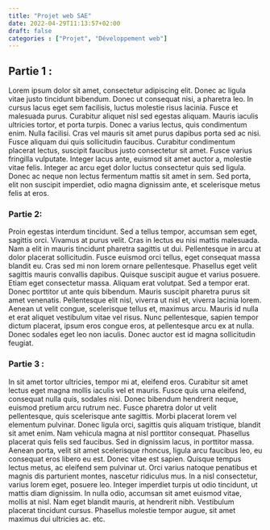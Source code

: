 ```yaml
---
title: "Projet web SAE"
date: 2022-04-29T11:13:57+02:00
draft: false
categories : ["Projet", "Développement web"]
---
```

## Partie 1 : 
Lorem ipsum dolor sit amet, consectetur adipiscing elit. Donec ac ligula vitae justo tincidunt
bibendum. Donec ut consequat nisi, a pharetra leo. In cursus lacus eget sem facilisis, luctus
molestie risus lacinia. Fusce et malesuada purus. Curabitur aliquet nisl sed egestas aliquam.
Mauris iaculis ultricies tortor, et porta turpis. Donec a varius lectus, quis condimentum enim.
Nulla facilisi. Cras vel mauris sit amet purus dapibus porta sed ac nisi. Fusce aliquam dui
quis sollicitudin faucibus. Curabitur condimentum placerat lectus, suscipit faucibus justo
consectetur sit amet. Fusce varius fringilla vulputate. Integer lacus ante, euismod sit amet
auctor a, molestie vitae felis. Integer ac arcu eget dolor luctus consectetur quis sed ligula.
Donec ac neque non lectus fermentum mattis sit amet in sem. Sed porta, elit non suscipit
imperdiet, odio magna dignissim ante, et scelerisque metus felis at eros.
### Partie 2:  
Proin egestas interdum tincidunt. Sed a tellus tempor, accumsan sem eget, sagittis orci.
Vivamus at purus velit. Cras in lectus eu nisi mattis malesuada. Nam a elit in mauris tincidunt
pharetra sagittis ut dui. Pellentesque in arcu at dolor placerat sollicitudin. Fusce euismod
orci tellus, eget consequat massa blandit eu. Cras sed mi non lorem ornare pellentesque.
Phasellus eget velit sagittis mauris convallis dapibus. Quisque suscipit augue et varius posuere.
Etiam eget consectetur massa.
Aliquam erat volutpat. Sed a tempor erat. Donec porttitor ut ante quis bibendum. Mauris
suscipit pharetra purus sit amet venenatis. Pellentesque elit nisl, viverra ut nisl et, viverra
lacinia lorem. Aenean ut velit congue, scelerisque tellus et, maximus arcu. Mauris id nulla et
erat aliquet vestibulum vitae vel risus. Nunc pellentesque, sapien tempor dictum placerat,
ipsum eros congue eros, at pellentesque arcu ex at nulla. Donec sodales eget leo non iaculis.
Donec auctor est id magna sollicitudin feugiat.
### Partie 3 :
In sit amet tortor ultricies, tempor mi at, eleifend eros. Curabitur sit amet lectus eget
magna mollis iaculis vel et mauris. Fusce quis urna eleifend, consequat nulla quis, sodales nisi.
Donec bibendum hendrerit neque, euismod pretium arcu rutrum nec. Fusce pharetra dolor ut velit
pellentesque, quis scelerisque ante sagittis. Morbi placerat lorem vel elementum pulvinar.
Donec ligula orci, sagittis quis aliquam tristique, blandit sit amet enim. Nam vehicula magna at
nisl porttitor consequat. Phasellus placerat quis felis sed faucibus. Sed in dignissim lacus,
in porttitor massa. Aenean porta, velit sit amet scelerisque rhoncus, ligula arcu faucibus
leo, eu consequat eros libero eu est.
Donec vitae est sapien. Quisque tempus lectus metus, ac eleifend sem pulvinar ut. Orci varius
natoque penatibus et magnis dis parturient montes, nascetur ridiculus mus. In a nisl
consectetur, varius lorem eget, posuere leo. Integer imperdiet turpis ut odio tincidunt, ut
mattis diam dignissim. In nulla odio, accumsan sit amet euismod vitae, mollis at nisl. Nam
eget blandit mauris, at hendrerit nibh. Vestibulum placerat tincidunt cursus. Phasellus
molestie tempor augue, sit amet maximus dui ultricies ac.
etc.